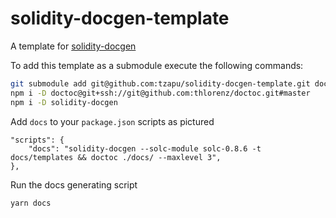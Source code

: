 <!-- DOCTOC SKIP -->

# solidity-docgen-template
A template for [solidity-docgen](https://github.com/OpenZeppelin/solidity-docgen)

To add this template as a submodule execute the following commands:
```bash
git submodule add git@github.com:tzapu/solidity-docgen-template.git docs/templates
npm i -D doctoc@git+ssh://git@github.com:thlorenz/doctoc.git#master
npm i -D solidity-docgen    
```

Add `docs` to your `package.json` scripts as pictured
```
"scripts": {
    "docs": "solidity-docgen --solc-module solc-0.8.6 -t docs/templates && doctoc ./docs/ --maxlevel 3",
},
```

Run the docs generating script
```bash
yarn docs
```

